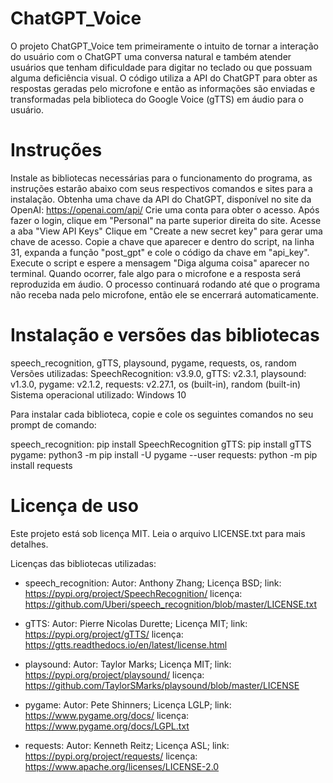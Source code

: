 # ChatGPT_Voice

O projeto ChatGPT_Voice tem primeiramente o intuito de tornar a interação do usuário com o ChatGPT uma conversa natural e também atender usuários que tenham dificuldade para digitar no teclado ou que possuam alguma deficiência visual. O código utiliza a API do ChatGPT para obter as respostas geradas pelo microfone e então as informações são enviadas e transformadas pela biblioteca do Google Voice (gTTS) em áudio para o usuário. 

# Instruções

Instale as bibliotecas necessárias para o funcionamento do programa, as instruções estarão abaixo com seus respectivos comandos e sites para a instalação.
Obtenha uma chave da API do ChatGPT, disponível no site da OpenAI: https://openai.com/api/
Crie uma conta para obter o acesso.
Após fazer o login, clique em "Personal" na parte superior direita do site.
Acesse a aba "View API Keys"
Clique em "Create a new secret key" para gerar uma chave de acesso.
Copie a chave que aparecer e dentro do script, na linha 31, expanda a função "post_gpt" e cole o código da chave em "api_key".
Execute o script e espere a mensagem "Diga alguma coisa" aparecer no terminal. Quando ocorrer, fale algo para o microfone e a resposta será reproduzida em áudio. O processo continuará rodando até que o programa não receba nada pelo microfone, então ele se encerrará automaticamente.

# Instalação e versões das bibliotecas

speech_recognition, gTTS, playsound, pygame, requests, os, random
Versões utilizadas: SpeechRecognition: v3.9.0, gTTS: v2.3.1, playsound: v1.3.0, pygame: v2.1.2, requests: v2.27.1, os (built-in), random (built-in)
Sistema operacional utilizado: Windows 10

Para instalar cada biblioteca, copie e cole os seguintes comandos no seu prompt de comando:

speech_recognition: pip install SpeechRecognition
gTTS: pip install gTTS
pygame: python3 -m pip install -U pygame --user
requests: python -m pip install requests

# Licença de uso

Este projeto está sob licença MIT. Leia o arquivo LICENSE.txt para mais detalhes.

Licenças das bibliotecas utilizadas:

- speech_recognition: 
Autor: Anthony Zhang;
Licença BSD; 
link: https://pypi.org/project/SpeechRecognition/
licença: https://github.com/Uberi/speech_recognition/blob/master/LICENSE.txt

- gTTS:
Autor: Pierre Nicolas Durette;
Licença MIT;
link: https://pypi.org/project/gTTS/
licença: https://gtts.readthedocs.io/en/latest/license.html

- playsound:
Autor: Taylor Marks;
Licença MIT;
link: https://pypi.org/project/playsound/
licença: https://github.com/TaylorSMarks/playsound/blob/master/LICENSE

- pygame: 
Autor: Pete Shinners; 
Licença LGLP; 
link: https://www.pygame.org/docs/
licença: https://www.pygame.org/docs/LGPL.txt

- requests:
Autor: Kenneth Reitz;
Licença ASL;
link: https://pypi.org/project/requests/
licença: https://www.apache.org/licenses/LICENSE-2.0
